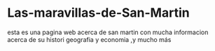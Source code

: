 # Las-maravillas-de-San-Martin
esta es una pagina web acerca de san martin con mucha informacion acerca de su histori geografia y economia ,y mucho más
